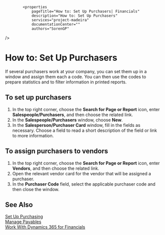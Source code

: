             <properties
                pageTitle="How to: Set Up Purchasers| Financials"
                description="How to: Set Up Purchasers"
                services="project-madeira"
                documentationCenter=""
                authors="SorenGP"
/>
<tags
    ms.service="project-madeira"
    ms.topic="article"
    ms.devlang="na"
    ms.tgt_pltfrm="na"
    ms.workload="na"
    ms.date="10/14/2016"
    ms.author="SorenGP" />

# How to: Set Up Purchasers
If several purchasers work at your company, you can set them up in a window and assign them each a code. You can then use the codes to prepare statistics and to filter information in printed reports.

## To set up purchasers
1. In the top right corner, choose the **Search for Page or Report** icon, enter **Salespeople/Purchasers**, and then choose the related link.
2. In the **Salespeople/Purchasers** window, choose **New**.
3. In the **Salesperson/Purchaser Card** window, fill in the fields as necessary. Choose a field to read a short description of the field or link to more information.

## To assign purchasers to vendors
1. In the top right corner, choose the **Search for Page or Report** icon, enter **Vendors**, and then choose the related link.
2. Open the relevant vendor card for the vendor that will be assigned a purchaser.
3. In the **Purchaser Code** field, select the applicable purchaser code and then close the window.

## See Also
[Set Up Purchasing](purchasing-setup-purchasing.md)  
[Manage Payables](payables-manage-payables.md)  
[Work With Dynamics 365 for Financials](ui-work-product.md)
